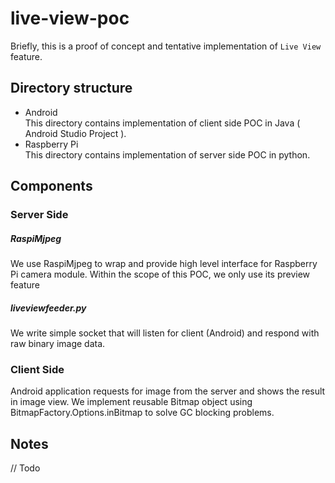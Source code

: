 # live-view-poc

Briefly, this is a proof of concept and tentative implementation of `Live View` feature.

## Directory structure
- Android  
  This directory contains implementation of client side POC in Java ( Android Studio Project ).
- Raspberry Pi  
  This directory contains implementation of server side POC in python.

## Components

### Server Side

##### RaspiMjpeg 
We use RaspiMjpeg to wrap and provide high level interface for Raspberry Pi camera module.
Within the scope of this POC, we only use its preview feature

##### liveviewfeeder.py
We write simple socket that will listen for client (Android) and respond with raw binary image data.

### Client Side

Android application requests for image from the server and shows the result in image view.
We implement reusable Bitmap object using BitmapFactory.Options.inBitmap to solve GC blocking problems.

## Notes

// Todo





